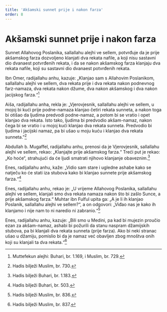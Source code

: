 ```yaml
---
title: 'Akšamski sunnet prije i nakon farza'
order: 8
---
```


# Akšamski sunnet prije i nakon farza

Sunnet Allahovog Poslanika, sallallahu alejhi ve sellem, 
potvrđuje da je prije akšamskog farza dozvoljeno klanjati dva rekata nafile, a koji nisu sastavni dio dvanaest 
potvrđenih rekata, i da se nakon akšamskog farza klanjaju dva 
rekata nafile, koji su sastavni dio dvanaest potvrđenih rekata.  

Ibn Omer, radijallahu anhu, kazuje: „Klanjao sam s Allahovim Poslanikom, sallallahu alejhi ve sellem, dva rekata prije 
i dva rekata nakon podnevnog farz-namaza, dva rekata nakon 
džume, dva nakon akšamskog i dva nakon jacijskog farza.“[^1]  

Aiša, radijallahu anha, rekla je: „Vjerovjesnik, sallallahu alejhi 
ve sellem, u mojoj bi kući prije podne-namaza klanjao četiri 
rekata sunneta, a nakon toga bi otišao da ljudima predvodi 
podne-namaz, a potom bi se vratio i opet klanjao dva rekata. 
Isto tako, ljudima bi predvodio akšam-namaz, nakon čega bi 
se vratio i u mojoj kući klanjao dva rekata sunneta. Predvodio 
bi ljudima i jacijski namaz, pa bi ušao u moju kuću i klanjao 
dva rekata sunneta.”[^2]  

Abdullah b. Mugaffel, radijallahu anhu, prenosi da je Vjerovjesnik, sallallahu alejhi ve sellem, rekao: „Klanjajte prije akšamskog farza.“ Treći put je rekao: „Ko hoće“, strahujući da 
će ljudi smatrati njihovo klanjanje obaveznim.[^3]  

Enes, radijallahu anhu, kaže: „Vidio sam stare i ugledne ashabe kako se natječu ko će stati iza stubova kako bi klanjao 
sunnete prije akšamskog farza.“[^4]  

Enes, radijallahu anhu, rekao je: „U vrijeme Allahovog Poslanika, sallallahu alejhi ve sellem, klanjali smo dva rekata namaza 
nakon što bi zašlo Sunce, a prije akšamskog farza.“ Muhtar 
ibn Fulful upita ga: „A je li ih klanjao Poslanik, sallallahu alejhi ve sellem?“, a on odgovori: „Viđao nas je kako ih klanjamo 
i nije nam to ni naredio ni zabranio.“[^5]  

Enes, radijallahu anhu, kazuje: „Bili smo u Medini, pa kad bi 
mujezin proučio ezan za akšam-namaz, ashabi bi požurili da 
stanu naspram džamijskih stubova, pa bi klanjali dva rekata sunneta (prije farza). Ako bi neki stranac ušao u džamiju, 
pomislio bi da je namaz već obavljen zbog mnoštva onih koji 
su klanjali ta dva rekata.“[^6]

[^1]: Muttefekun alejhi: Buhari, br. 1.169, i Muslim, br. 729.
[^2]: Hadis bilježi Muslim, br. 730.
[^3]: Hadis bilježi Buhari, br. 1.183.
[^4]: Hadis bilježi Buhari, br. 503.
[^5]: Hadis bilježi Muslim, br. 836.
[^6]: Hadis bilježi Muslim, br. 837.
